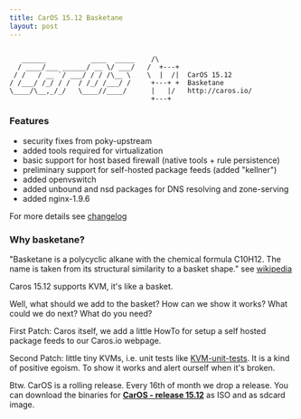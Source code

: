 ```yaml
---
title: CarOS 15.12 Basketane
layout: post
---
```


    
~~~
    
   ______           ____  _____    /\
  / ____/___ ______/ __ \/ ___/   /  +---+
 / /   / __ `/ ___/ / / /\__ \    \  |  /|  CarOS 15.12
/ /___/ /_/ / /  / /_/ /___/ /     +---+ +  Basketane
\____/\__,_/_/   \____//____/      |   |/   http://caros.io/
                                   +---+

~~~

### Features


* security fixes from poky-upstream
* added tools required for virtualization
* basic support for host based firewall (native tools + rule persistence)
* preliminary support for self-hosted package feeds (added "kellner")
* added openvswitch
* added unbound and nsd packages for DNS resolving and zone-serving
* added nginx-1.9.6

For more details see [changelog][4]

### Why basketane? 
 
"Basketane is a polycyclic alkane with the chemical
formula C10H12. The name is taken from its structural similarity to a basket
shape." see [wikipedia][1]
 
Caros 15.12 supports KVM, it's like a basket.
 
<!-- more -->
Well, what should we add to the basket? How can we show it works? What could
we do next? What do you need?
 
First Patch: Caros itself, we add a little HowTo for setup a self hosted package
feeds to our Caros.io webpage.
 
Second Patch: little tiny KVMs, i.e. unit tests like
[KVM-unit-tests][2].
It is a kind of positive egoism. To show it works and alert ourself when it's
broken.

Btw. CarOS is a rolling release. Every 16th of month we drop a release. You can download the binaries for [**CarOS - release 15.12**][3] as ISO and as sdcard image.

[1]: https://en.wikipedia.org/wiki/Basketane
[2]: http://www.linux-kvm.org/page/KVM-unit-tests
[3]: https://github.com/carosio/caros-release/releases/tag/v15.12 
[4]: https://github.com/carosio/caros-release/blob/master/CHANGELOG.md
